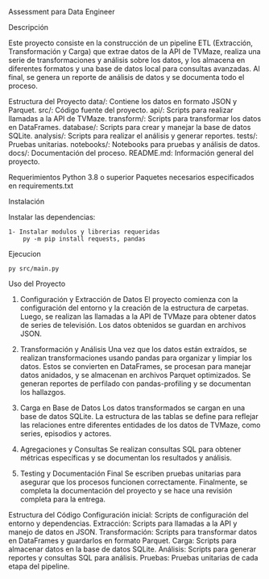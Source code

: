 Assessment para Data Engineer

Descripción

Este proyecto consiste en la construcción de un pipeline ETL (Extracción, Transformación y Carga) que extrae datos de la API de TVMaze, realiza una serie de transformaciones y análisis sobre los datos, y los almacena en diferentes formatos y una base de datos local para consultas avanzadas. Al final, se genera un reporte de análisis de datos y se documenta todo el proceso.

Estructura del Proyecto
data/: Contiene los datos en formato JSON y Parquet.
src/: Código fuente del proyecto.
api/: Scripts para realizar llamadas a la API de TVMaze.
transform/: Scripts para transformar los datos en DataFrames.
database/: Scripts para crear y manejar la base de datos SQLite.
analysis/: Scripts para realizar el análisis y generar reportes.
tests/: Pruebas unitarias.
notebooks/: Notebooks para pruebas y análisis de datos.
docs/: Documentación del proceso.
README.md: Información general del proyecto.

Requerimientos
Python 3.8 o superior
Paquetes necesarios especificados en requirements.txt

Instalación

Instalar las dependencias:

    1- Instalar modulos y librerias requeridas
        py -m pip install requests, pandas


Ejecucion

    py src/main.py

Uso del Proyecto
1. Configuración y Extracción de Datos
El proyecto comienza con la configuración del entorno y la creación de la estructura de carpetas. Luego, se realizan las llamadas a la API de TVMaze para obtener datos de series de televisión. Los datos obtenidos se guardan en archivos JSON.

2. Transformación y Análisis
Una vez que los datos están extraídos, se realizan transformaciones usando pandas para organizar y limpiar los datos. Estos se convierten en DataFrames, se procesan para manejar datos anidados, y se almacenan en archivos Parquet optimizados. Se generan reportes de perfilado con pandas-profiling y se documentan los hallazgos.

3. Carga en Base de Datos
Los datos transformados se cargan en una base de datos SQLite. La estructura de las tablas se define para reflejar las relaciones entre diferentes entidades de los datos de TVMaze, como series, episodios y actores.

4. Agregaciones y Consultas
Se realizan consultas SQL para obtener métricas específicas y se documentan los resultados y análisis.

5. Testing y Documentación Final
Se escriben pruebas unitarias para asegurar que los procesos funcionen correctamente. Finalmente, se completa la documentación del proyecto y se hace una revisión completa para la entrega.

Estructura del Código
Configuración inicial: Scripts de configuración del entorno y dependencias.
Extracción: Scripts para llamadas a la API y manejo de datos en JSON.
Transformación: Scripts para transformar datos en DataFrames y guardarlos en formato Parquet.
Carga: Scripts para almacenar datos en la base de datos SQLite.
Análisis: Scripts para generar reportes y consultas SQL para análisis.
Pruebas: Pruebas unitarias de cada etapa del pipeline.